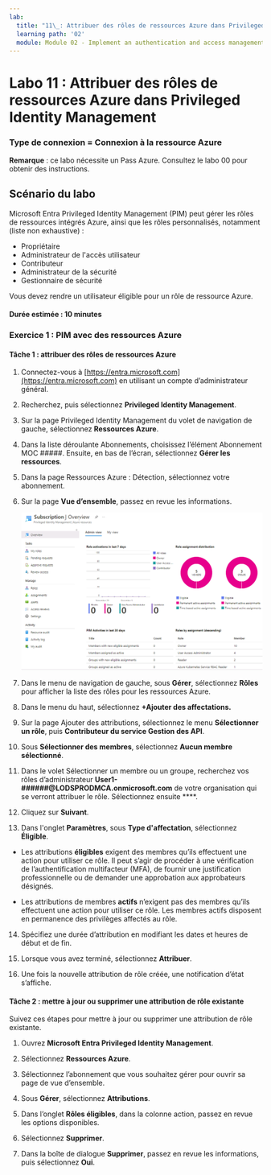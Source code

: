 ```yaml
---
lab:
  title: "11\_: Attribuer des rôles de ressources Azure dans Privileged Identity Management"
  learning path: '02'
  module: Module 02 - Implement an authentication and access management solution
---
```


# Labo 11 : Attribuer des rôles de ressources Azure dans Privileged Identity Management

### Type de connexion = Connexion à la ressource Azure

**Remarque** : ce labo nécessite un Pass Azure. Consultez le labo 00 pour obtenir des instructions.

## Scénario du labo

Microsoft Entra Privileged Identity Management (PIM) peut gérer les rôles de ressources intégrés Azure, ainsi que les rôles personnalisés, notamment (liste non exhaustive) :

- Propriétaire
- Administrateur de l'accès utilisateur
- Contributeur
- Administrateur de la sécurité
- Gestionnaire de sécurité

Vous devez rendre un utilisateur éligible pour un rôle de ressource Azure.

#### Durée estimée : 10 minutes

### Exercice 1 : PIM avec des ressources Azure

#### Tâche 1 : attribuer des rôles de ressources Azure

1. Connectez-vous à [https://entra.microsoft.com](https://entra.microsoft.com) en utilisant un compte d’administrateur général.

2. Recherchez, puis sélectionnez **Privileged Identity Management**.

3. Sur la page Privileged Identity Management du volet de navigation de gauche, sélectionnez **Ressources Azure**.

4. Dans la liste déroulante Abonnements, choisissez l’élément Abonnement MOC #####. Ensuite, en bas de l’écran, sélectionnez **Gérer les ressources**.

5. Dans la page Ressources Azure : Détection, sélectionnez votre abonnement.

6. Sur la page **Vue d’ensemble**, passez en revue les informations.

   ![Image de l’écran affichant la ressource Azure récemment ajoutée](./media/lp4-mod3-pim-az-resource-overview.png)

7. Dans le menu de navigation de gauche, sous **Gérer**, sélectionnez **Rôles** pour afficher la liste des rôles pour les ressources Azure.

8. Dans le menu du haut, sélectionnez **+Ajouter des affectations.**

9. Sur la page Ajouter des attributions, sélectionnez le menu **Sélectionner un rôle**, puis **Contributeur du service Gestion des API**.

10. Sous **Sélectionner des membres**, sélectionnez **Aucun membre sélectionné**.

11. Dans le volet Sélectionner un membre ou un groupe, recherchez vos rôles d’administrateur **User1-######@LODSPRODMCA.onmicrosoft.com** de votre organisation qui se verront attribuer le rôle.  Sélectionnez ensuite ****.

12. Cliquez sur **Suivant**.

13. Dans l'onglet **Paramètres**, sous **Type d'affectation**, sélectionnez **Éligible**.

   - Les attributions **éligibles** exigent des membres qu’ils effectuent une action pour utiliser ce rôle. Il peut s’agir de procéder à une vérification de l’authentification multifacteur (MFA), de fournir une justification professionnelle ou de demander une approbation aux approbateurs désignés.

   - Les attributions de membres **actifs** n’exigent pas des membres qu’ils effectuent une action pour utiliser ce rôle. Les membres actifs disposent en permanence des privilèges affectés au rôle.

14. Spécifiez une durée d’attribution en modifiant les dates et heures de début et de fin.

15. Lorsque vous avez terminé, sélectionnez **Attribuer**.

16. Une fois la nouvelle attribution de rôle créée, une notification d’état s’affiche.

#### Tâche 2 : mettre à jour ou supprimer une attribution de rôle existante

Suivez ces étapes pour mettre à jour ou supprimer une attribution de rôle existante.

1. Ouvrez **Microsoft Entra Privileged Identity Management**.

2. Sélectionnez **Ressources Azure**.

3. Sélectionnez l’abonnement que vous souhaitez gérer pour ouvrir sa page de vue d’ensemble.

4. Sous **Gérer**, sélectionnez **Attributions**.

5. Dans l’onglet **Rôles éligibles**, dans la colonne action, passez en revue les options disponibles.

6. Sélectionnez **Supprimer**.

7. Dans la boîte de dialogue **Supprimer**, passez en revue les informations, puis sélectionnez **Oui**.
